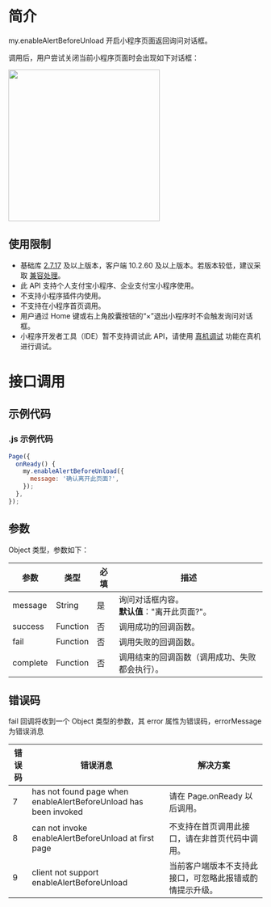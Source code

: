 # 简介

my.enableAlertBeforeUnload 开启小程序页面返回询问对话框。

调用后，用户尝试关闭当前小程序页面时会出现如下对话框：

<img src="https://mdn.alipayobjects.com/huamei_esgcm9/afts/img/A*DWmQQbYZLtAAAAAAAAAAAAAADsaJAQ/original" width="300px"/>

## 使用限制

- 基础库 [2.7.17](https://opendocs.alipay.com/mini/framework/lib-upgrade-v2) 及以上版本，客户端 10.2.60 及以上版本。若版本较低，建议采取 [兼容处理](https://opendocs.alipay.com/mini/framework/compatibility)。
- 此 API 支持个人支付宝小程序、企业支付宝小程序使用。
- 不支持小程序插件内使用。
- 不支持在小程序首页调用。
- 用户通过 Home 键或右上角胶囊按钮的“×”退出小程序时不会触发询问对话框。
- 小程序开发者工具（IDE）暂不支持调试此 API，请使用 [真机调试](https://opendocs.alipay.com/mini/ide/remote-debug) 功能在真机进行调试。

# 接口调用

## 示例代码

### .js 示例代码

```javascript
Page({
  onReady() {
    my.enableAlertBeforeUnload({
      message: '确认离开此页面?',
    });
  },
});
```

## 参数

Object 类型，参数如下：

| **参数** | **类型** | **必填** | **描述** |
| --- | --- | --- | --- |
| message | String | 是 | 询问对话框内容。<br />**默认值**："离开此页面?"。 |
| success | Function | 否 | 调用成功的回调函数。 |
| fail | Function | 否 | 调用失败的回调函数。 |
| complete | Function | 否 | 调用结束的回调函数（调用成功、失败都会执行）。 |

## 错误码

fail 回调将收到一个 Object 类型的参数，其 error 属性为错误码，errorMessage 为错误消息

| **错误码** | **错误消息** | **解决方案** |
| --- | --- | --- |
| 7 | has not found page when enableAlertBeforeUnload has been invoked | 请在 Page.onReady 以后调用。 |
| 8 | can not invoke enableAlertBeforeUnload at first page | 不支持在首页调用此接口，请在非首页代码中调用。 |
| 9 | client not support enableAlertBeforeUnload | 当前客户端版本不支持此接口，可忽略此报错或酌情提示升级。 |

